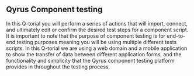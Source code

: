 ## Qyrus Component testing

In this Q-torial you will perform a series of actions that will import, connect, and ultimately edit or confirm the desired test steps for a component script. It is important to note that the purpose of component testing is for end-to-end testing purposes meaning you will be using multiple different tests scripts. In this Q-torial we are using a web domain and a mobile application to show the transfer of data between different application forms, and the functionality and simplicity that the Qyrus component testing platform provides in throughout the testing process. 
